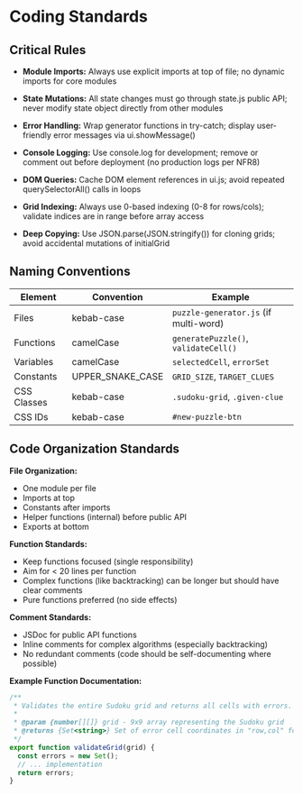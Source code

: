 # Coding Standards

## Critical Rules

- **Module Imports:** Always use explicit imports at top of file; no dynamic imports for core modules

- **State Mutations:** All state changes must go through state.js public API; never modify state object directly from other modules

- **Error Handling:** Wrap generator functions in try-catch; display user-friendly error messages via ui.showMessage()

- **Console Logging:** Use console.log for development; remove or comment out before deployment (no production logs per NFR8)

- **DOM Queries:** Cache DOM element references in ui.js; avoid repeated querySelectorAll() calls in loops

- **Grid Indexing:** Always use 0-based indexing (0-8 for rows/cols); validate indices are in range before array access

- **Deep Copying:** Use JSON.parse(JSON.stringify()) for cloning grids; avoid accidental mutations of initialGrid

## Naming Conventions

| Element | Convention | Example |
|---------|-----------|---------|
| Files | kebab-case | `puzzle-generator.js` (if multi-word) |
| Functions | camelCase | `generatePuzzle()`, `validateCell()` |
| Variables | camelCase | `selectedCell`, `errorSet` |
| Constants | UPPER_SNAKE_CASE | `GRID_SIZE`, `TARGET_CLUES` |
| CSS Classes | kebab-case | `.sudoku-grid`, `.given-clue` |
| CSS IDs | kebab-case | `#new-puzzle-btn` |

## Code Organization Standards

**File Organization:**
- One module per file
- Imports at top
- Constants after imports
- Helper functions (internal) before public API
- Exports at bottom

**Function Standards:**
- Keep functions focused (single responsibility)
- Aim for < 20 lines per function
- Complex functions (like backtracking) can be longer but should have clear comments
- Pure functions preferred (no side effects)

**Comment Standards:**
- JSDoc for public API functions
- Inline comments for complex algorithms (especially backtracking)
- No redundant comments (code should be self-documenting where possible)

**Example Function Documentation:**

```javascript
/**
 * Validates the entire Sudoku grid and returns all cells with errors.
 *
 * @param {number[][]} grid - 9x9 array representing the Sudoku grid
 * @returns {Set<string>} Set of error cell coordinates in "row,col" format
 */
export function validateGrid(grid) {
  const errors = new Set();
  // ... implementation
  return errors;
}
```
